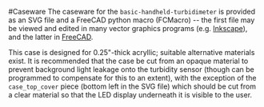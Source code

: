 #Caseware
The caseware for the `basic-handheld-turbidimeter` is provided as an SVG file and a FreeCAD python macro (FCMacro) -- the first file may be viewed and edited in many vector graphics programs (e.g. [Inkscape](https://inkscape.org/en/)), and the latter in [FreeCAD](http://www.freecadweb.org/).  
  
This case is designed for 0.25"-thick acryllic; suitable alternative materials exist. It is recommended that the case be cut from an opaque material to prevent background light leakage onto the turbidity sensor (though can be programmed to compensate for this to an extent), with the exception of the `case_top_cover` piece (bottom left in the SVG file) which should be cut from a clear material so that the LED display underneath it is visible to the user.
